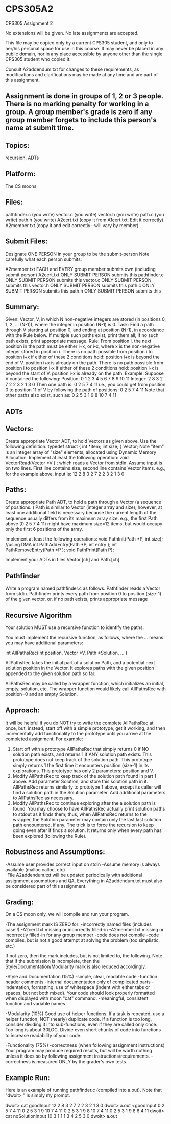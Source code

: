 # CPS305A2

CPS305 Assignment 2

No extensions will be given.  No late assignments are accepted.

This file may be copied only by a current CPS305 student, and only to 
her/his personal space for use in this course. It may never be placed in 
any public domain, nor in any place accessible by anyone other than the 
single CPS305 student who copied it.

Consult A2addendum.txt for changes to these requirements, as modifications
and clarifications may be made at any time and are part of this assignment.

Assignment is done in groups of 1, 2 or 3 people.
There is no marking penalty for working in a group.
A group member's grade is zero if any group member forgets to
include this person's name at submit time. 
------------------------------------------------------------------------

Topics: 
------
  recursion, ADTs 

Platform:
--------
  The CS moons

Files:
------
  pathfinder.c     (you write)
  vector.c         (you write)
  vector.h         (you write)
  path.c           (you write)
  path.h           (you write)
  A2cert.txt       (copy it from A1cert.txt. Edit it correctly)
  A2member.txt     (copy it and edit correctly--will vary by member)


Submit Files:
------------
  Designate ONE PERSON in your group to be the submit-person
  Note carefully what each person submits:

  A2member.txt  EACH and EVERY group member submits own (including submit person)
  A2cert.txt    ONLY SUBMIT PERSON submits this
  pathfinder.c  ONLY SUBMIT PERSON submits this
  vector.c      ONLY SUBMIT PERSON submits this
  vector.h      ONLY SUBMIT PERSON submits this 
  path.c        ONLY SUBMIT PERSON submits this
  path.h        ONLY SUBMIT PERSON submits this



Summary:
--------

Given: Vector, V, in which N non-negative integers are stored (in positions
       0, 1, 2, ... (N-1)), where the integer in position (N-1) is 0.
Task:  Find a path through V starting at position 0, and ending at 
       position (N-1), in accordance with the Rule below. If multiple
       such paths exist, print them all; if no such path exists, print 
       appropriate message.
Rule:  From position i, the next position in the path must be either i+x, 
       or i-x, where x is the non-negative integer stored in position i.
       There is no path possible from position i to position i+x if
       either of these 2 conditions hold:
       position i+x is beyond the end of V.
       position i+x is already on the path.
       There is no path possible from position i to position i-x if
       either of these 2 conditions hold:
       position i-x is beyond the start of V.
       position i-x is already on the path.
Example:
       Suppose V contained the following:
       Position: 0 1 2 3 4 5 6 7 8 9 10 11
       Integer:  2 8 3 2 7 2 2 3 2 1 3  0
       Then one path is:
       0 2 5 7 4 11
       i.e., you could get from position 0 to position 11 of V by
       following the path of positions: 0 2 5 7 4 11
       Note that other paths also exist, such as:
       0 2 5 3 1 9 8 10 7 4 11


ADTs
----
  Vectors:
  --------
  Create appropriate Vector ADT, to hold Vectors as given above. 
  Use the following definition:
     typedef struct {
        int *item;
        int size;
     } Vector;
  Note "item" is an integer array of "size" elements, allocated 
  using Dynamic Memory Allocation.
  Implement at least the following operation:
     void VectorRead(Vector *V ) ; 
  which reads a Vector from stdin. Assume input is on two lines.
  First line contains size, second line contains Vector items. 
  e.g., for the example above, input is:
  12
  2 8 3 2 7 2 2 3 2 1 3  0

  Paths:
  ------
  Create appropriate Path ADT, to hold a path through a Vector (a 
  sequence of positions. )
  Path is similar to Vector (integer array and size); however, 
  at least one additional field is necessary because the current 
  length of the sequence usually differs from its maximum array
  size. e.g., the first Path above (0 2 5 7 4 11) might have 
  maximum size=12 items, but would occupy only the first 6 
  positions of the array.
  
  Implement at least the following operations:
    void PathInit(Path *P, int size); //using DMA
    int PathAddEntry(Path *P, int entry );
    int PathRemoveEntry(Path *P );
    void PathPrint(Path P);

  Implement your ADTs in files Vector.[ch] and Path.[ch]


Pathfinder
----------
Write a program named pathfinder.c as follows.
Pathfinder reads a Vector from stdin. 
Pathfinder prints every path from position 0 to position 
(size-1) of the given vector, or, if no path exists, prints 
appropriate message

Recursive Algorithm
-------------------
Your solution MUST use a recursive function to identify the paths. 

You must implement the recursive function, as follows, where the
... means you may have additional parameters:
 
  int AllPathsRec(int position, Vector *V, Path *Solution, ... ) 

AllPathsRec takes the initial part of a solution Path, and
a potential next solution position in the Vector. It explores
paths with the given position appended to the given solution
path so far.

AllPathsRec may be called by a wrapper function, which initializes
an initial, empty, solution, etc. The wrapper function would
likely call AllPathsRec with position=0 and an empty Solution.


Approach:
--------
It will be helpful if you do NOT try to write the complete
AllPathsRec at once, but, instead, start off with a simple
prototype, get it working, and then incrementally add functionality
to the prototype until you arrive at the completed assignment.
For example:
1. Start off with a prototype AllPathsRec that simply returns 0
   if NO solution path exists, and returns 1 if ANY solution path
   exists. This prototype does not keep track of the solution 
   path. This prototype simply returns 1 the first time it
   encounters position (size-1) in its explorations.
   This prototype has only 2 parameters: position and V.
2. Modify AllPathsRec to keep track of the solution path found
   in part 1 above. Add parameter Solution, and store this
   solution path in it. AllPathsRec returns similarly to
   prototype 1 above, except its caller will find a solution
   path in the Solution parameter. Add additional parameters 
   to AllPathsRec as necessary.
3. Modify AllPathsRec to continue exploring after the a solution
   path is found. You may choose to have AllPathsRec actually 
   print solution paths to stdout as it finds them; thus, when 
   AllPathsRec returns to the wrapper, the Solution parameter 
   may contain only the last last solution path encountered, 
   if any. The trick is to force the recursion to keep going
   even after if finds a solution. It returns only when every
   path has been explored (following the Rule).


Robustness and Assumptions:
--------------------------
 -Assume user provides correct input on stdin 
 -Assume memory is always available (malloc calloc, etc)  
 -File A2addendum.txt will be updated periodically with additional assignment
  assumptions and QA. Everything in A2addendum.txt must also be considered 
  part of this assignment.

Grading:
--------
 On a CS moon only, we will compile and run your program.

 -The assignment mark IS ZERO for:
   -incorrectly named files (includes case!!)
   -A2cert.txt missing or incorrectly filled-in
   -A2member.txt missing or incorrectly filled-in for any group member
   -code does not compile 
   -code compiles, but is not a good attempt at solving the problem
    (too simplistic, etc.)

 If not zero, then the mark includes, but is not limited to, the 
 following. Note that if the submission is incomplete, then the
 Style/Documentation/Modularity mark is also reduced accordingly.

 -Style and Documentation (15%)
    -simple, clear, readable code
    -function header comments
    -internal documentation only of complicated parts
    -indentation, formatting, use of whitespace (indent with either tabs
     or spaces, but not both mixed). Your code should look properly 
     formatted when displayed with moon "cat" command.
    -meaningful, consistent function and variable names

-Modularity  (10%)
       Good use of helper functions.  If a task is repeated, use a helper 
       function, NOT (nearly) duplicate code.  If a function is too long, 
       consider dividing it into sub-functions, even if they are called 
       only once. Too long is about 30LOC. Divide even short chunks of
       code into functions to increase readability of your code.

 -Functionality (75%)
    -correctness (when following assignment instructions)
     Your program may produce required results, but will be worth nothing
     unless it does so by following assignment instructions/requirements.
    -correctness is measured ONLY by the grader's own tests. 


Example Run:
------------
Here is an example of running pathfinder.c (compiled into a.out). 
Note that "dwoit> " is simply my prompt.

dwoit> cat goodInput
12
2 8 3 2 7 2 2 3 2 1 3 0
dwoit> a.out <goodInput
0 2 5 7 4 11 
0 2 5 3 1 9 10 7 4 11 
0 2 5 3 1 9 8 10 7 4 11 
0 2 5 3 1 9 8 6 4 11 
dwoit> cat noSolutionInput
10
3 1 1 1 3 4 2 5 3 0
dwoit> a.out <noSolutionInput
No Solution
dwoit> 
